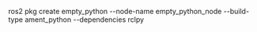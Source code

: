 ros2 pkg create empty_python --node-name empty_python_node --build-type ament_python --dependencies rclpy